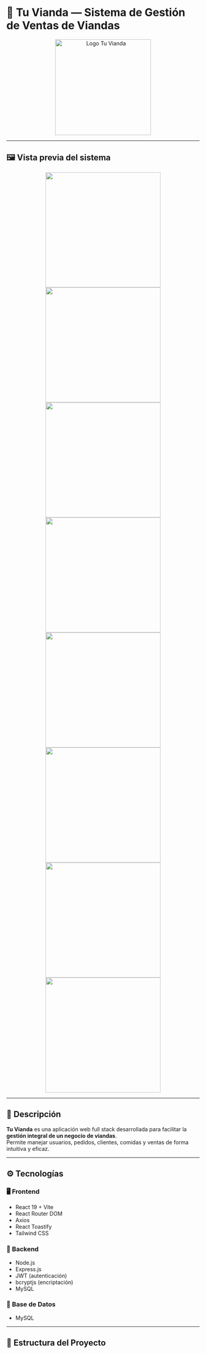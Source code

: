 # 🍱 Tu Vianda — Sistema de Gestión de Ventas de Viandas

<p align="center">
  <img src="https://github.com/user-attachments/assets/51e96caa-27df-4398-b462-380507274228" alt="Logo Tu Vianda" width="250"/>
</p>

---

## 🖼️ Vista previa del sistema

<div align="center">
  <img src="https://github.com/user-attachments/assets/27363674-0352-42e5-ab84-6b2576acf349" width="300"/>
  <img src="https://github.com/user-attachments/assets/0e619e50-6344-46df-86ed-66ad590d1886" width="300"/>
  <img src="https://github.com/user-attachments/assets/160fbe42-4406-4dfa-9c8b-875269da2465" width="300"/>
  <img src="https://github.com/user-attachments/assets/85506e94-9fc2-4245-beac-4b222570ff95" width="300"/>
  <img src="https://github.com/user-attachments/assets/1af4ed78-b85d-4293-802c-9789fddc32a4" width="300"/>
  <img src="https://github.com/user-attachments/assets/981b1891-916f-4f64-bb2d-9255ddc13d98" width="300"/>
  <img src="https://github.com/user-attachments/assets/94386d99-6004-467f-befe-59bed6b426ec" width="300"/>
  <img src="https://github.com/user-attachments/assets/6582934a-e1e6-46ae-b919-d69b5ee144e6" width="300"/>
</div>

---

## 🧠 Descripción

**Tu Vianda** es una aplicación web full stack desarrollada para facilitar la **gestión integral de un negocio de viandas**.  
Permite manejar usuarios, pedidos, clientes, comidas y ventas de forma intuitiva y eficaz.

---

## ⚙️ Tecnologías

### 🖥️ Frontend
- React 19 + Vite
- React Router DOM
- Axios
- React Toastify
- Tailwind CSS

### 🧠 Backend
- Node.js
- Express.js
- JWT (autenticación)
- bcryptjs (encriptación)
- MySQL

### 💾 Base de Datos
- MySQL

---

## 📁 Estructura del Proyecto

